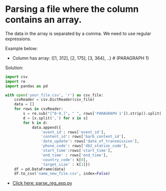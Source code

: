 # Parsing a file where the column contains an array. 

The data in the array is separated by a comma. We need to use regular expressions.

Example below: 

- Column has array: {[1, 312], [2, 175], [3, 364], ..} # (PARAGRAPH 1)

Solution: 

```python
import csv
import re
import pandas as pd

with open('your_file.csv', 'r') as csv_file:
    csvReader = csv.DictReader(csv_file)
    data = []
    for rows in csvReader:
        s = re.sub("[^0-9,]", " ", rows['PARAGRAPH 1']).strip().split(' , ')
        d = [x.split(',') for x in s]
        for k in d:
            data.append({
                'event_id': rows['event_id'],
                'content_id': rows['barb_content_id'],
                'date_update': rows['date_of_transmission'],
                'phone_code': rows['db2_station_code'],
                'start_time':rows['start_time'],
                'end_time' : rows['end_time'],
                'country_code': k[0],
                'target_size' : k[1]})
    df = pd.DataFrame(data)
    df.to_csv('name_new_file.csv', index=False)
```   
- [Click here: parse_reg_exp.py](https://github.com/prosimpleee/data_engineering_/blob/main/python_scripts/parse_reg_exp.py) 
